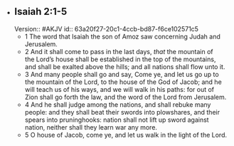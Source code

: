 - ## Isaiah 2:1-5
  Version:: #AKJV
  id:: 63a20f27-20c1-4ccb-bd87-f6ce102571c5
	- 1 The word that Isaiah the son of Amoz saw concerning Judah and Jerusalem.
	- 2 And it shall come to pass in the last days,
	  *that* the mountain of the Lord’s house shall be established
	  in the top of the mountains,
	  and shall be exalted above the hills;
	  and all nations shall flow unto it.
	- 3 And many people shall go and say,
	  Come ye, and let us go up to the mountain of the Lord,
	  to the house of the God of Jacob;
	  and he will teach us of his ways,
	  and we will walk in his paths:
	  for out of Zion shall go forth the law,
	  and the word of the Lord from Jerusalem.
	- 4 And he shall judge among the nations,
	  and shall rebuke many people:
	  and they shall beat their swords into plowshares,
	  and their spears into pruninghooks:
	  nation shall not lift up sword against nation,
	  neither shall they learn war any more.
	- 5 O house of Jacob, come ye,
	  and let us walk in the light of the Lord.